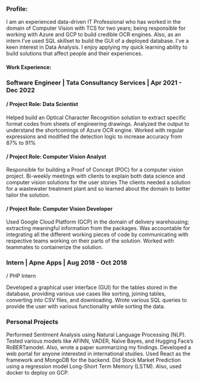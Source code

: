 ### Profile: 
I am an experienced data-driven IT Professional who has worked in the domain of Computer Vision with TCS for two years; being responsible for working with Azure and GCP to build credible OCR engines. Also, as an intern I’ve used SQL skillset to build the GUI of a deployed database. I’ve a keen interest in Data Analysis. I enjoy applying my quick learning ability to build solutions that affect people and their experiences.

#### Work Experience:

### Software Engineer | Tata Consultancy Services | Apr 2021 - Dec 2022
#### / Project Role: Data Scientist 

Helped build an Optical Character Recognition solution to extract specific format codes from sheets of engineering drawings.
Analyzed the output to understand the shortcomings of Azure OCR engine.
Worked with regular expressions and modified the detection logic to increase accuracy from 87% to 91%

#### / Project Role: Computer Vision Analyst

Responsible for building a Proof of Concept (POC) for a computer vision project.
Bi-weekly meetings with clients to explain both data science and computer vision solutions for the user stories
The clients needed a solution for a wastewater treatment plant and so learned about the domain to better tailor the solution.

#### / Project Role: Computer Vision Developer

Used Google Cloud Platform (GCP) in the domain of delivery warehousing; extracting meaningful information from the packages.
Was accountable for integrating all the different working pieces of code by communicating with respective teams working on their parts of the solution.
Worked with teammates to containerize the solution.


### Intern | Apne Apps | Aug 2018 - Oct 2018
/ PHP Intern

Developed a graphical user interface (GUI) for the tables stored in the database, providing various use cases like sorting, joining tables, converting into CSV files, and downloading.
Wrote various SQL queries to provide the user with various functionality while sorting the data.


### Personal Projects

Performed Sentiment Analysis using Natural Language Processing (NLP). Tested various models like AFINN, VADER, Naïve Bayes, and Hugging Face’s RoBERTamodel. Also, wrote a paper summarizing my findings.
Developed a web portal for anyone interested in international studies. Used React as the framework and MongoDB for the backend.
Did Stock Market Prediction using a regression model Long-Short Term Memory (LSTM). Also, used docker to deploy on GCP.

<!--
**Nisaachar/nisaachar** is a ✨ _special_ ✨ repository because its `README.md` (this file) appears on your GitHub profile.

Here are some ideas to get you started:

- 🔭 I’m currently working on ...
- 🌱 I’m currently learning ...
- 👯 I’m looking to collaborate on ...
- 🤔 I’m looking for help with ...
- 💬 Ask me about ...
- 📫 How to reach me: ...
- 😄 Pronouns: ...
- ⚡ Fun fact: ...
-->
